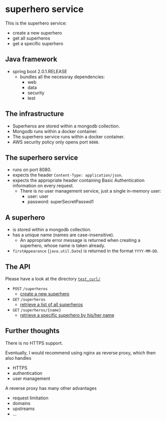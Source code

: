 # superhero service

This is the superhero service:
 * create a new superhero
 * get all superheros
 * get a specific superhero

## Java framework
 * spring boot 2.0.1.RELEASE
   - bundles all the necessray dependencies:
     + web
     + data
     + security
     + test

## The infrastructure
 * Superheros are stored within a mongodb collection.
 * Mongodb runs within a docker container.
 * The superhero service runs within a docker container.
 * AWS security policy only opens port `8080`.

## The superhero service
 * runs on port 8080.
 * expects the header `Content-Type: application/json`.
 * expects the appropriate header containing Basic Authentication information on every request.
   - There is no user management service, just a single in-memory user:
     + user: user
     + password: superSecretPasswd1

## A superhero
 * is stored within a mongodb collection.
 * has a unique name (names are case-insensitive).
   - An appropriate error message is returned when creating a superhero, whose name is taken already.
 * `firstAppearance` (`java.util.Date`) is returned in the format `YYYY-MM-DD`.

## The API
Please have a look at the directory [`test_curl/`](https://github.com/normoes/superheros/tree/master/test_curl)
 * `POST` `/superheros`
   - [create a new superhero](https://github.com/normoes/superheros/blob/master/test_curl/post.sh)
 * `GET` `/superheros`
   - [retrieve a list of all superheros](https://github.com/normoes/superheros/blob/master/test_curl/get_all.sh)
 * `GET` `/superheros/{name}`
   - [retrieve a specific superhero by his/her name](https://github.com/normoes/superheros/blob/master/test_curl/get_specific.sh)

## Further thoughts
There is no HTTPS support.

Eventually, I would recommend using nginx as reverse proxy, which then also handles 
 - HTTPS
 - authentication
 - user management

A reverse proxy has many other advantages
 - request limitation
 - domains
 - upstreams
 - ...

